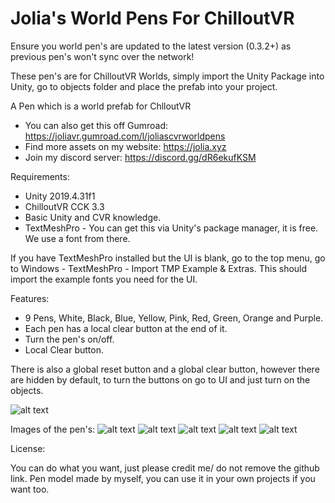 # Jolia's World Pens For ChilloutVR
Ensure you world pen's are updated to the latest version (0.3.2+) as previous pen's won't sync over the network!

These pen's are for ChilloutVR Worlds, simply import the Unity Package into Unity, go to objects folder and place the prefab into your project.

A Pen which is a world prefab for ChlloutVR

- You can also get this off Gumroad: https://joliavr.gumroad.com/l/joliascvrworldpens
- Find more assets on my website: https://jolia.xyz
- Join my discord server: https://discord.gg/dR6ekufKSM

Requirements:

- Unity 2019.4.31f1
- ChilloutVR CCK 3.3
- Basic Unity and CVR knowledge.
- TextMeshPro - You can get this via Unity's package manager, it is free. We use a font from there.

If you have TextMeshPro installed but the UI is blank, go to the top menu, go to Windows - TextMeshPro - Import TMP Example & Extras. This should import the example fonts you need for the UI.

Features:

- 9 Pens, White, Black, Blue, Yellow, Pink, Red, Green, Orange and Purple.
- Each pen has a local clear button at the end of it.
- Turn the pen's on/off.
- Local Clear button.

There is also a global reset button and a global clear button, however there are hidden by default, to turn the buttons on go to UI and just turn on the objects.

![alt text](https://i.imgur.com/2AarESA.jpeg)


Images of the pen's:
![alt text](https://cloud.jolia.xyz/s/sa3iwEyQ5Zi8fCm/download/20220810125532_1.jpg)
![alt text](https://cloud.jolia.xyz/s/kPQdddfZGfwWZQC/download/20220810125541_1.jpg)
![alt text](https://cloud.jolia.xyz/s/fQiEbc5AfJAxm8N/download/20220810125546_1.jpg)
![alt text](https://cloud.jolia.xyz/s/ZW6KwBGjtmJawpM/download/20220810125549_1.jpg)
![alt text](https://cloud.jolia.xyz/s/AaHG5T2Ega58Lp2/download/20220810125600_1.jpg)

License:

You can do what you want, just please credit me/ do not remove the github link. Pen model made by myself, you can use it in your own projects if you want too.
